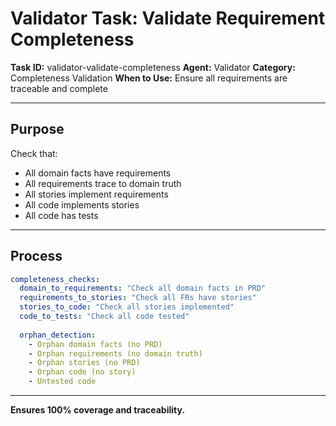 # Validator Task: Validate Requirement Completeness

**Task ID:** validator-validate-completeness
**Agent:** Validator
**Category:** Completeness Validation
**When to Use:** Ensure all requirements are traceable and complete

---

## Purpose

Check that:
- All domain facts have requirements
- All requirements trace to domain truth  
- All stories implement requirements
- All code implements stories
- All code has tests

---

## Process

```yaml
completeness_checks:
  domain_to_requirements: "Check all domain facts in PRD"
  requirements_to_stories: "Check all FRs have stories"
  stories_to_code: "Check all stories implemented"
  code_to_tests: "Check all code tested"
  
  orphan_detection:
    - Orphan domain facts (no PRD)
    - Orphan requirements (no domain truth)
    - Orphan stories (no PRD)
    - Orphan code (no story)
    - Untested code
```

---

**Ensures 100% coverage and traceability.**

